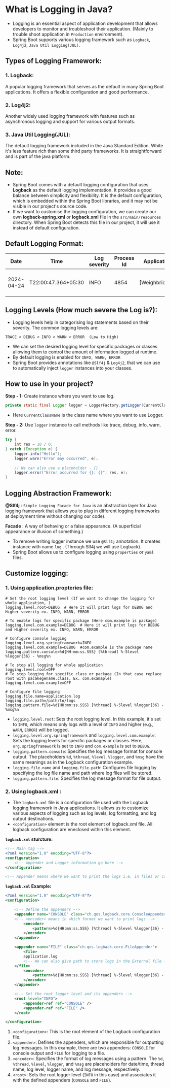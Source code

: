 # What is Logging in Java?
 - Logging is an essential aspect of application development that allows developers to monitor and troubleshoot their application. (Mainly to trouble shoot application in `Production` environment).
- Spring Boot supports various logging framework such as `Logback`, `Log4j2`, `Java Util Logging(JUL)`.


## Types of Logging Framework: 

### 1. Logback: 
A popular logging framework that serves as the default in many Spring Boot applications. It offers a flexible configuration and good performance.

### 2. Log4j2:
Another widely used logging framework with features such as asynchronous logging and support for various output formats.

### 3. Java Util Logging(JUL):
The default logging framework included in the Java Standard Edition. White it's less feature rich than some third party frameworks. It is straightforward and is part of the java platform.


## Note: 
 - Spring Boot comes with a default logging configuration that uses **Logback** as the default logging implementation. It provides a good balance between simplicity and flexibility. It is the default configuration, which is embedded within the Spring Boot libraries, and it may not be visible in our project's source code.
 - If we want to customise the logging configuration, we can create our own **logback-spring.xml** or **logback.xml** file in the `src/main/resources` directory. When Spring Boot detects this file in our project, it will use it instead of default configuration.


## Default Logging Format: 

| Date | Time | Log severity | Process Id | Application name | Thread name | Package name | Log msg |
| --- | --- | --- | ---| ---| --- | --- | --- |
| 2024-04-24 | T22:00:47.364+05:30 | INFO  | 4854 | [Weighbridge_Admin] | [main]| com.weighbridge.WeighbridgeApplication  | Starting WeighbridgeApplication using Java 17.0.10 with PID 4854 (/Users/manas/Documents/Projects/LDTech/Weighbridge/Weighbridge_Project/Weighbridge_Admin/target/classes started by manas in /Users/manas/Documents/Projects/LDTech/Weighbridge/Weighbridge_Project/Weighbridge_Admin) |


## Logging Levels (How much severe the Log is?):

- Logging levels help in categorising log statements based on their severity. The common logging levels are: 
```
TRACE < DEBUG < INFO < WARN < ERROR  (Low to High)
```
- We can set the desired logging level for specific packages or classes allowing them to control the amount of information logged at runtime.
- By default logging is enabled for `INFO, WARN, ERROR`
- Spring Boot provides annotations like `@Slf4j` & `Log4j2`, that we can use to automatically inject `logger` instances into your classes.


## How to use in your project?

**Step - 1:** Create instance where you  want to use log.
```java
private static final Logger logger = LoggerFactory.getLogger(CurrentClassName.class);
```
- Here `CurrentClassName` is the class name where you want to use Logger.

**Step - 2:** Use `logger` instance to call methods like trace, debug, info, warn, error.

```java
try {
    int res = 10 / 0;
} catch (Exception e) {
    logger.info("Hello");
    logger.warn("Error may occurred", e);
    
    // We can also use a placeholder - {}
    logger.error("Error occurred for {}: {}", res, e);
}
```


## Logging Abstraction Framework: 

**@Slf4j** : `Simple Logging Facade for Java` is an abstraction layer for Java logging framework that allows you to plug in different logging frameworks at deployment time without changing our code). 

**Facade** : A way of behaving or a false appearance. (A superficial appearance or illusion of something.)
- To remove writing logger instance we use `@Slf4j` annotation. It creates instance with name `log` . (Through Slf4j we will use Logback).
- Spring Boot allows us to configure logging using `properties` or `yaml` files.


## Customize logging: 

### 1. **Using application.propteries file:**

```properties
# Set the root logging level (If we want to change the logging for whole application, )
logging.level.root=DEBUG  # Here it will print logs for DEBUG and Higher severity ex. INFO, WARN, ERROR

# To enable logs for specific package (Here com.example is package)
logging.level.com.example=DEBUG  # Here it will print logs for DEBUG and Higher severity ex. INFO, WARN, ERROR
```

```properties
# Configure console logging
logging.level.org.springframework=INFO
logging.level.com.example=DEBUG  #com.example is the package name
logging.pattern.console=%d{HH:mm:ss.SSS} [%thread] %-5level %logger{36} - %msg%n

# To stop all logging for whole application
logging.level.root=OFF
# To stop logging for specific class or package (In that case replace root with pacakegename.class, Ex. com.examaple)
logging.level.com.example=OFF
```

```properties
# Configure file logging
logging.file.name=application.log
logging.file.path=/path/to/logs
logging.pattern.file=%d{HH:mm:ss.SSS} [%thread] %-5level %logger{36} - %msg%n
```

- `logging.level.root`: Sets the root logging level. In this example, it's set to `INFO`, which means only logs with a level of `INFO` and higher (e.g., `WARN`, `ERROR`) will be logged.
- `logging.level.org.springframework` and `logging.level.com.example`: Sets the logging levels for specific packages or classes. Here, `org.springframework` is set to `INFO` and `com.example` is set to `DEBUG`.
- `logging.pattern.console`: Specifies the log message format for console output. The placeholders `%d`, `%thread`, `%level`, `%logger`, and `%msg` have the same meanings as in the Logback configuration example.
- `logging.file.name` and `logging.file.path`: Configures file logging by specifying the log file name and path where log files will be stored.
- `logging.pattern.file`: Specifies the log message format for file output.



### 2. **Using logback.xml :**

- The `logback.xml` file is a configuration file used with the Logback logging framework in Java applications. It allows us to customize various aspects of logging such as log levels, log formatting, and log output destinations.
- `<configuration>` element is the root element of logback.xml file. All logback configuration are eneclosed within this element.



**`logback.xml` sturcture:**

```xml
<!-- Main tag -->
<?xml version="1.0" encoding="UTF-8"?>
<configuration>
	<!-- Appender and Logger information go here -->
</configuration>

<!-- Appender means where we want to print the logs i.e, in files or console -->
```


**`logback.xml` Example:**

```xml
<?xml version="1.0" encoding="UTF-8"?>
<configuration>

    <!-- Define the appenders -->
    <appender name="CONSOLE" class="ch.qos.logback.core.ConsoleAppender">
	<!-- <encoder> means in which format we want to print logs -->
        <encoder>
            <pattern>%d{HH:mm:ss.SSS} [%thread] %-5level %logger{36} - %msg%n</pattern>
        </encoder>
    </appender>

    <appender name="FILE" class="ch.qos.logback.core.FileAppender">
        <file>
		application.log
		<!-- We can also give path to store logs in the External file -->
	</file>
        <encoder>
            <pattern>%d{HH:mm:ss.SSS} [%thread] %-5level %logger{36} - %msg%n</pattern>
        </encoder>
    </appender>

    <!-- Set the root logger level and its appenders -->
    <root level="INFO">
        <appender-ref ref="CONSOLE" />
        <appender-ref ref="FILE" />
    </root>

</configuration>

```

1. `<configuration>`: This is the root element of the Logback configuration file.
2. `<appender>`: Defines the appenders, which are responsible for outputting log messages. In this example, there are two appenders: `CONSOLE` for console output and `FILE` for logging to a file.
3. `<encoder>`: Specifies the format of log messages using a pattern. The `%d`, `%thread`, `%level`, `%logger`, and `%msg` are placeholders for date/time, thread name, log level, logger name, and log message, respectively.
4. `<root>`: Sets the root logger level (`INFO` in this case) and associates it with the defined appenders (`CONSOLE` and `FILE`).
